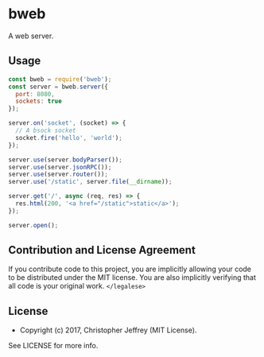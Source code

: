# bweb

A web server.

## Usage

``` js
const bweb = require('bweb');
const server = bweb.server({
  port: 8080,
  sockets: true
});

server.on('socket', (socket) => {
  // A bsock socket
  socket.fire('hello', 'world');
});

server.use(server.bodyParser());
server.use(server.jsonRPC());
server.use(server.router());
server.use('/static', server.file(__dirname));

server.get('/', async (req, res) => {
  res.html(200, '<a href="/static">static</a>');
});

server.open();
```

## Contribution and License Agreement

If you contribute code to this project, you are implicitly allowing your code
to be distributed under the MIT license. You are also implicitly verifying that
all code is your original work. `</legalese>`

## License

- Copyright (c) 2017, Christopher Jeffrey (MIT License).

See LICENSE for more info.
